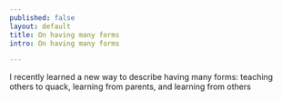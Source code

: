 ```yaml
---
published: false
layout: default
title: On having many forms
intro: On having many forms

---
```


I recently learned a new way to describe having many forms: teaching others to quack, learning from parents, and learning from others
